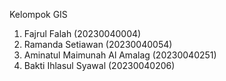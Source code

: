 Kelompok GIS 
1. Fajrul Falah (20230040004)
2. Ramanda Setiawan (20230040054)
3. Aminatul Maimunah Al Amalag (20230040251)
4. Bakti Ihlasul Syawal (20230040206)
